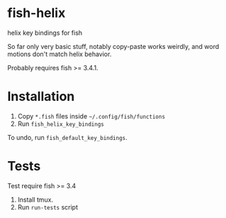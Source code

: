 # fish-helix
helix key bindings for fish

So far only very basic stuff, notably copy-paste works weirdly, and word motions don't match helix behavior.

Probably requires fish >= 3.4.1.

# Installation

1. Copy `*.fish` files inside `~/.config/fish/functions`
2. Run `fish_helix_key_bindings`

To undo, run `fish_default_key_bindings`.

# Tests

Test require fish >= 3.4

1. Install tmux.
2. Run `run-tests` script
